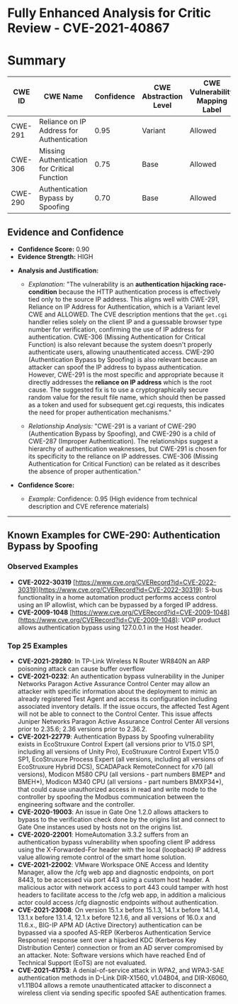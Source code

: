 # Fully Enhanced Analysis for Critic Review - CVE-2021-40867

# Summary
| CWE ID | CWE Name | Confidence | CWE Abstraction Level | CWE Vulnerability Mapping Label | CWE-Vulnerability Mapping Notes |
|---|---|---|---|---|---|
| CWE-291 | Reliance on IP Address for Authentication | 0.95 | Variant | Allowed | Primary CWE |
| CWE-306 | Missing Authentication for Critical Function | 0.75 | Base | Allowed | Secondary Candidate |
| CWE-290 | Authentication Bypass by Spoofing | 0.70 | Base | Allowed | Secondary Candidate |

## Evidence and Confidence

*   **Confidence Score:** 0.90
*   **Evidence Strength:** HIGH

- **Analysis and Justification:**  
  - *Explanation:* "The vulnerability is an **authentication hijacking race-condition** because the HTTP authentication process is effectively tied only to the source IP address. This aligns well with CWE-291, Reliance on IP Address for Authentication, which is a Variant level CWE and ALLOWED. The CVE description mentions that the `get.cgi` handler relies solely on the client IP and a guessable browser type number for verification, confirming the use of IP address for authentication. CWE-306 (Missing Authentication for Critical Function) is also relevant because the system doesn't properly authenticate users, allowing unauthenticated access. CWE-290 (Authentication Bypass by Spoofing) is also relevant because an attacker can spoof the IP address to bypass authentication. However, CWE-291 is the most specific and appropriate because it directly addresses the **reliance on IP address** which is the root cause. The suggested fix is to use a cryptographically secure random value for the result file name, which should then be passed as a token and used for subsequent get.cgi requests, this indicates the need for proper authentication mechanisms."
  
  - *Relationship Analysis:* "CWE-291 is a variant of CWE-290 (Authentication Bypass by Spoofing), and CWE-290 is a child of CWE-287 (Improper Authentication). The relationships suggest a hierarchy of authentication weaknesses, but CWE-291 is chosen for its specificity to the reliance on IP addresses. CWE-306 (Missing Authentication for Critical Function) can be related as it describes the absence of proper authentication."

- **Confidence Score:**  
  - *Example:* Confidence: 0.95 (High evidence from technical description and CVE reference materials)

---



## Known Examples for CWE-290: Authentication Bypass by Spoofing
### Observed Examples
- **CVE-2022-30319** [https://www.cve.org/CVERecord?id=CVE-2022-30319](https://www.cve.org/CVERecord?id=CVE-2022-30319): S-bus functionality in a home automation product performs access control using an IP allowlist, which can be bypassed by a forged IP address.
- **CVE-2009-1048** [https://www.cve.org/CVERecord?id=CVE-2009-1048](https://www.cve.org/CVERecord?id=CVE-2009-1048): VOIP product allows authentication bypass using 127.0.0.1 in the Host header.
### Top 25 Examples
- **CVE-2021-29280**: In TP-Link Wireless N Router WR840N an ARP poisoning attack can cause buffer overflow
- **CVE-2021-0232**: An authentication bypass vulnerability in the Juniper Networks Paragon Active Assurance Control Center may allow an attacker with specific information about the deployment to mimic an already registered Test Agent and access its configuration including associated inventory details. If the issue occurs, the affected Test Agent will not be able to connect to the Control Center. This issue affects Juniper Networks Paragon Active Assurance Control Center All versions prior to 2.35.6; 2.36 versions prior to 2.36.2.
- **CVE-2021-22779**: Authentication Bypass by Spoofing vulnerability exists in EcoStruxure Control Expert (all versions prior to V15.0 SP1, including all versions of Unity Pro), EcoStruxure Control Expert V15.0 SP1, EcoStruxure Process Expert (all versions, including all versions of EcoStruxure Hybrid DCS), SCADAPack RemoteConnect for x70 (all versions), Modicon M580 CPU (all versions - part numbers BMEP* and BMEH*), Modicon M340 CPU (all versions - part numbers BMXP34*), that could cause unauthorized access in read and write mode to the controller by spoofing the Modbus communication between the engineering software and the controller.
- **CVE-2020-19003**: An issue in Gate One 1.2.0 allows attackers to bypass to the verification check done by the origins list and connect to Gate One instances used by hosts not on the origins list.
- **CVE-2020-22001**: HomeAutomation 3.3.2 suffers from an authentication bypass vulnerability when spoofing client IP address using the X-Forwarded-For header with the local (loopback) IP address value allowing remote control of the smart home solution.
- **CVE-2021-22002**: VMware Workspace ONE Access and Identity Manager, allow the /cfg web app and diagnostic endpoints, on port 8443, to be accessed via port 443 using a custom host header. A malicious actor with network access to port 443 could tamper with host headers to facilitate access to the /cfg web app, in addition a malicious actor could access /cfg diagnostic endpoints without authentication.
- **CVE-2021-23008**: On version 15.1.x before 15.1.3, 14.1.x before 14.1.4, 13.1.x before 13.1.4, 12.1.x before 12.1.6, and all versions of 16.0.x and 11.6.x., BIG-IP APM AD (Active Directory) authentication can be bypassed via a spoofed AS-REP (Kerberos Authentication Service Response) response sent over a hijacked KDC (Kerberos Key Distribution Center) connection or from an AD server compromised by an attacker. Note: Software versions which have reached End of Technical Support (EoTS) are not evaluated.
- **CVE-2021-41753**: A denial-of-service attack in WPA2, and WPA3-SAE authentication methods in D-Link DIR-X1560, v1.04B04, and DIR-X6060, v1.11B04 allows a remote unauthenticated attacker to disconnect a wireless client via sending specific spoofed SAE authentication frames.
